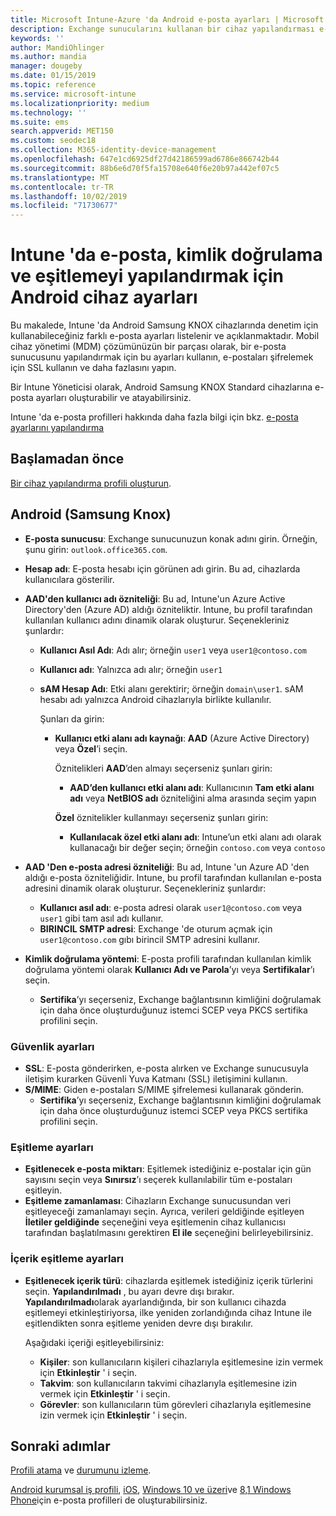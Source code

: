 ```yaml
---
title: Microsoft Intune-Azure 'da Android e-posta ayarları | Microsoft Docs
description: Exchange sunucularını kullanan bir cihaz yapılandırması e-posta profili oluşturun ve Azure Active Directory öznitelikleri alın. SSL veya SMIME 'yi etkinleştirin, sertifikalar veya Kullanıcı adı/parola ile kullanıcıların kimliğini doğrulayın ve Microsoft Intune kullanarak Android Samsung KNOX cihazlarda e-posta ve zamanlamaları eşitler.
keywords: ''
author: MandiOhlinger
ms.author: mandia
manager: dougeby
ms.date: 01/15/2019
ms.topic: reference
ms.service: microsoft-intune
ms.localizationpriority: medium
ms.technology: ''
ms.suite: ems
search.appverid: MET150
ms.custom: seodec18
ms.collection: M365-identity-device-management
ms.openlocfilehash: 647e1cd6925df27d42186599ad6786e866742b44
ms.sourcegitcommit: 88b6e6d70f5fa15708e640f6e20b97a442ef07c5
ms.translationtype: MT
ms.contentlocale: tr-TR
ms.lasthandoff: 10/02/2019
ms.locfileid: "71730677"
---
```

# <a name="android-device-settings-to-configure-email-authentication-and-synchronization-in-intune"></a>Intune 'da e-posta, kimlik doğrulama ve eşitlemeyi yapılandırmak için Android cihaz ayarları

Bu makalede, Intune 'da Android Samsung KNOX cihazlarında denetim için kullanabileceğiniz farklı e-posta ayarları listelenir ve açıklanmaktadır. Mobil cihaz yönetimi (MDM) çözümünüzün bir parçası olarak, bir e-posta sunucusunu yapılandırmak için bu ayarları kullanın, e-postaları şifrelemek için SSL kullanın ve daha fazlasını yapın.

Bir Intune Yöneticisi olarak, Android Samsung KNOX Standard cihazlarına e-posta ayarları oluşturabilir ve atayabilirsiniz.

Intune 'da e-posta profilleri hakkında daha fazla bilgi için bkz. [e-posta ayarlarını yapılandırma](email-settings-configure.md)

## <a name="before-you-begin"></a>Başlamadan önce

[Bir cihaz yapılandırma profili oluşturun](email-settings-configure.md#create-a-device-profile).

## <a name="android-samsung-knox"></a>Android (Samsung Knox)

- **E-posta sunucusu**: Exchange sunucunuzun konak adını girin. Örneğin, şunu girin: `outlook.office365.com`.
- **Hesap adı**: E-posta hesabı için görünen adı girin. Bu ad, cihazlarda kullanıcılara gösterilir.
- **AAD'den kullanıcı adı özniteliği**: Bu ad, Intune'un Azure Active Directory'den (Azure AD) aldığı özniteliktir. Intune, bu profil tarafından kullanılan kullanıcı adını dinamik olarak oluşturur. Seçenekleriniz şunlardır:
  - **Kullanıcı Asıl Adı**: Adı alır; örneğin `user1` veya `user1@contoso.com`
  - **Kullanıcı adı**: Yalnızca adı alır; örneğin `user1`
  - **sAM Hesap Adı**: Etki alanı gerektirir; örneğin `domain\user1`. sAM hesabı adı yalnızca Android cihazlarıyla birlikte kullanılır.

    Şunları da girin:  
    - **Kullanıcı etki alanı adı kaynağı**: **AAD** (Azure Active Directory) veya **Özel**’i seçin.

      Öznitelikleri **AAD**’den almayı seçerseniz şunları girin:
      - **AAD’den kullanıcı etki alanı adı**: Kullanıcının **Tam etki alanı adı** veya **NetBIOS adı** özniteliğini alma arasında seçim yapın

      **Özel** öznitelikler kullanmayı seçerseniz şunları girin:
      - **Kullanılacak özel etki alanı adı**: Intune’un etki alanı adı olarak kullanacağı bir değer seçin; örneğin `contoso.com` veya `contoso`

- **AAD 'Den e-posta adresi özniteliği**: Bu ad, Intune 'un Azure AD 'den aldığı e-posta özniteliğidir. Intune, bu profil tarafından kullanılan e-posta adresini dinamik olarak oluşturur. Seçenekleriniz şunlardır:
  - **Kullanıcı asıl adı**: e-posta adresi olarak `user1@contoso.com` veya `user1` gibi tam asıl adı kullanır.
  - **BIRINCIL SMTP adresi**: Exchange 'de oturum açmak için `user1@contoso.com` gıbı birincil SMTP adresini kullanır.

- **Kimlik doğrulama yöntemi**: E-posta profili tarafından kullanılan kimlik doğrulama yöntemi olarak **Kullanıcı Adı ve Parola**’yı veya **Sertifikalar**’ı seçin.
  - **Sertifika**’yı seçerseniz, Exchange bağlantısının kimliğini doğrulamak için daha önce oluşturduğunuz istemci SCEP veya PKCS sertifika profilini seçin.

### <a name="security-settings"></a>Güvenlik ayarları

- **SSL**: E-posta gönderirken, e-posta alırken ve Exchange sunucusuyla iletişim kurarken Güvenli Yuva Katmanı (SSL) iletişimini kullanın.
- **S/MIME**: Giden e-postaları S/MIME şifrelemesi kullanarak gönderin.
  - **Sertifika**’yı seçerseniz, Exchange bağlantısının kimliğini doğrulamak için daha önce oluşturduğunuz istemci SCEP veya PKCS sertifika profilini seçin.

### <a name="synchronization-settings"></a>Eşitleme ayarları

- **Eşitlenecek e-posta miktarı**: Eşitlemek istediğiniz e-postalar için gün sayısını seçin veya **Sınırsız**’ı seçerek kullanılabilir tüm e-postaları eşitleyin.
- **Eşitleme zamanlaması**: Cihazların Exchange sunucusundan veri eşitleyeceği zamanlamayı seçin. Ayrıca, verileri geldiğinde eşitleyen **İletiler geldiğinde** seçeneğini veya eşitlemenin cihaz kullanıcısı tarafından başlatılmasını gerektiren **El ile** seçeneğini belirleyebilirsiniz.

### <a name="content-sync-settings"></a>İçerik eşitleme ayarları

- **Eşitlenecek içerik türü**: cihazlarda eşitlemek istediğiniz içerik türlerini seçin. **Yapılandırılmadı** , bu ayarı devre dışı bırakır. **Yapılandırılmadı**olarak ayarlandığında, bir son kullanıcı cihazda eşitlemeyi etkinleştiriyorsa, ilke yeniden zorlandığında cihaz Intune ile eşitlendikten sonra eşitleme yeniden devre dışı bırakılır. 

  Aşağıdaki içeriği eşitleyebilirsiniz:  
  - **Kişiler**: son kullanıcıların kişileri cihazlarıyla eşitlemesine izin vermek için **Etkinleştir** ' i seçin.
  - **Takvim**: son kullanıcıların takvimi cihazlarıyla eşitlemesine izin vermek için **Etkinleştir** ' i seçin.
  - **Görevler**: son kullanıcıların tüm görevleri cihazlarıyla eşitlemesine izin vermek için **Etkinleştir** ' i seçin.

## <a name="next-steps"></a>Sonraki adımlar

[Profili atama](device-profile-assign.md) ve [durumunu izleme](device-profile-monitor.md).

[Android kurumsal iş profili](email-settings-android-enterprise.md), [iOS](email-settings-ios.md), [Windows 10 ve üzeri](email-settings-windows-10.md)ve [8,1 Windows Phone](email-settings-windows-phone-8-1.md)için e-posta profilleri de oluşturabilirsiniz.
